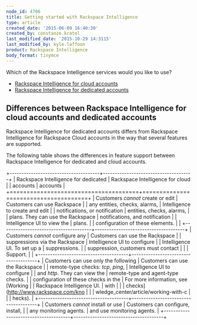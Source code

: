 ```yaml
---
node_id: 4706
title: Getting started with Rackspace Intelligence
type: article
created_date: '2015-06-09 16:40:30'
created_by: constanze.kratel
last_modified_date: '2015-10-29 14:3115'
last_modified_by: kyle.laffoon
product: Rackspace Intelligence
body_format: tinymce
---
```


Which of the Rackspace Intelligence services would you like to use?

-   [Rackspace Intelligence for cloud
    accounts](https://www.rackspace.com/knowledge_center/article/getting-started-with-rackspace-intelligence-for-the-cloud)
-   [Rackspace Intelligence for dedicated
    accounts](https://www.rackspace.com/knowledge_center/article/getting-started-with-rackspace-intelligence-for-dedicated-accounts)

Differences between Rackspace Intelligence for cloud accounts and dedicated accounts
------------------------------------------------------------------------------------

Rackspace Intelligence for dedicated accounts differs from Rackspace
Intelligence for Rackspace Cloud accounts in the way that several
features are supported.

The following table shows the differences in feature support between
Rackspace Intelligence for dedicated and cloud accounts.

+--------------------------------------+--------------------------------------+
| Rackspace Intelligence for dedicated | Rackspace Intelligence for cloud     |
| accounts                             | accounts                             |
+======================================+======================================+
| Customers *cannot* create or edit    | Customers can use Rackspace          |
| any entities, checks, alarms,        | Intelligence to create and edit      |
| notifications, or notification       | entities, checks, alarms,            |
| plans. They can use the Rackspace    | notifications, and notification      |
| Intelligence UI to view the          | plans.                               |
| configuration of these elements.     |                                      |
+--------------------------------------+--------------------------------------+
| Customers *cannot* configure any     | Customers can use the Rackspace      |
| suppressions via the Rackspace       | Intelligence UI to configure         |
| Intelligence UI. To set up a         | suppressions.                        |
| suppression, customers must contact  |                                      |
| Support.                             |                                      |
+--------------------------------------+--------------------------------------+
| Customers can use only the following | Customers can use the Rackspace      |
| remote-type checks: *tcp*, *ping*,   | Intelligence UI to configure         |
| and *http*. They can view the        | remote-type and agent-type checks.   |
| configuration of these checks in the | For more information, see [Working   |
| Rackspace Intelligence UI.           | with                                 |
|                                      | checks](http://www.rackspace.com/kno |
|                                      | wledge_center/article/working-with-c |
|                                      | hecks).                              |
+--------------------------------------+--------------------------------------+
| Customers *cannot* install or use    | Customers can configure, install,    |
| any monitoring agents.               | and use monitoring agents.           |
+--------------------------------------+--------------------------------------+

 

 

